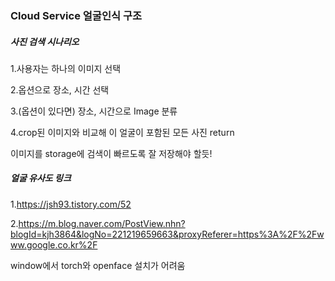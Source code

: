 ### Cloud Service 얼굴인식 구조

##### 사진 검색 시나리오
1.사용자는 하나의 이미지 선택

2.옵션으로 장소, 시간 선택

3.(옵션이 있다면) 장소, 시간으로 Image 분류 

4.crop된 이미지와 비교해 이 얼굴이 포함된 모든 사진 return

이미지를 storage에 검색이 빠르도록 잘 저장해야 할듯!

##### 얼굴 유사도 링크

1.https://jsh93.tistory.com/52

2.https://m.blog.naver.com/PostView.nhn?blogId=kjh3864&logNo=221219659663&proxyReferer=https%3A%2F%2Fwww.google.co.kr%2F

window에서 torch와 openface 설치가 어려움